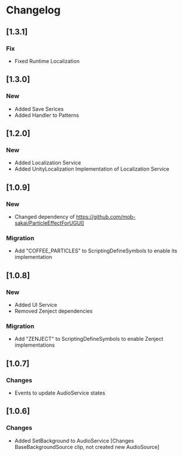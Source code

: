 # Changelog


## [1.3.1]
### Fix
- Fixed Runtime Localization

## [1.3.0]
### New
- Added Save Serices
- Added Handler to Patterns

## [1.2.0]
### New
- Added Localization Service
- Added UnityLocalization Implementation of Localization Service

## [1.0.9]
### New
- Changed dependency of https://github.com/mob-sakai/ParticleEffectForUGUI]
### Migration
- Add "COFFEE_PARTICLES" to ScriptingDefineSymbols to enable its implementation

## [1.0.8]
### New
- Added UI Service
- Removed Zenject dependencies
### Migration
- Add "ZENJECT" to ScriptingDefineSymbols to enable Zenject implementations

## [1.0.7]
### Changes
- Events to update AudioService states

## [1.0.6]
### Changes
- Added SetBackground to AudioService [Changes BaseBackgroundSource clip, not created new AudioSource]

